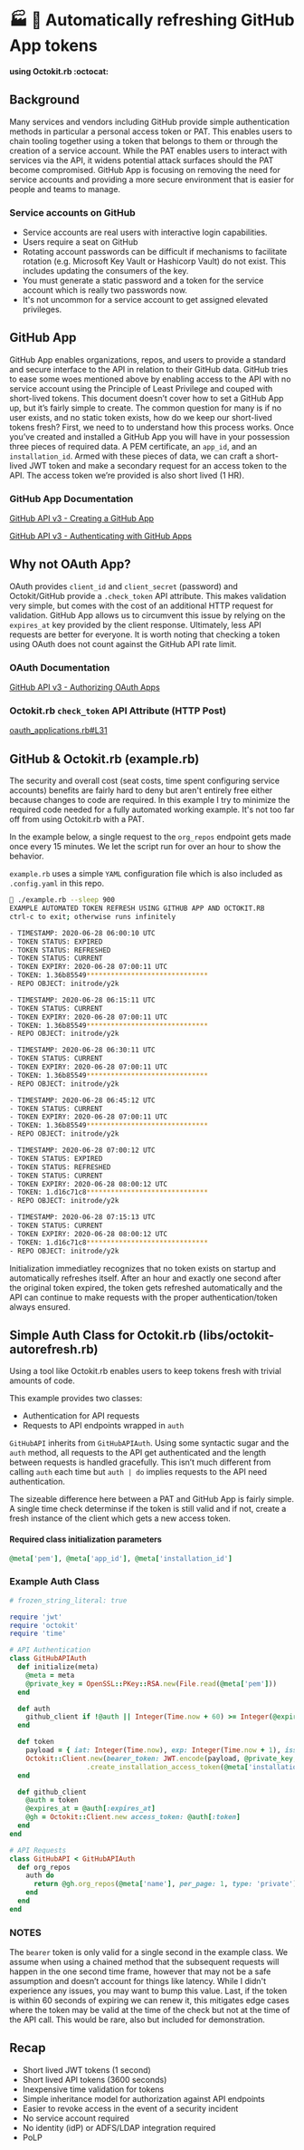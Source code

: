 # :factory: :shower: Automatically refreshing GitHub App tokens
#### using Octokit.rb :octocat:

## Background
Many services and vendors including GitHub provide simple authentication methods in particular a personal access token or PAT. This enables users to chain tooling together using a token that belongs to them or through the creation of a service account. While the PAT enables users to interact with services via the API, it widens potential attack surfaces should the PAT become compromised. GitHub App is focusing on removing the need for service accounts and providing a more secure environment that is easier for people and teams to manage.

### Service accounts on GitHub

- Service accounts are real users with interactive login capabilities.
- Users require a seat on GitHub 
- Rotating account passwords can be difficult if mechanisms to facilitate rotation (e.g. Microsoft Key Vault or Hashicorp Vault) do not exist. This includes updating the consumers of the key.
- You must generate a static password and a token for the service account which is really two passwords now.
- It's not uncommon for a service account to get assigned elevated privileges.

## GitHub App

GitHub App enables organizations, repos, and users to provide a standard and secure interface to the API in relation to their GitHub data. GitHub tries to ease some woes mentioned above by enabling access to the API with no service account using the Principle of Least Privilege and couped with short-lived tokens. This document doesn’t cover how to set a GitHub App up, but it’s fairly simple to create. The common question for many is if no user exists, and no static token exists, how do we keep our short-lived tokens fresh? First, we need to to understand how this process works. Once you’ve created and installed a GitHub App you will have in your possession three pieces of required data. A PEM certificate, an `app_id`, and an `installation_id`. Armed with these pieces of data, we can craft a short-lived JWT token and make a secondary request for an access token to the API. The access token we’re provided is also short lived (1 HR).

### GitHub App Documentation
[GitHub API v3 - Creating a GitHub App](https://developer.github.com/apps/building-github-apps/creating-a-github-app/)

[GitHub API v3 - Authenticating with GitHub Apps](https://developer.github.com/apps/building-github-apps/authenticating-with-github-apps/)

## Why not OAuth App?

OAuth provides `client_id` and `client_secret` (password) and Octokit/GitHub provide a `.check_token` API attribute. This makes validation very simple, but comes with the cost of an additional HTTP request for validation. GitHub App allows us to circumvent this issue by relying on the `expires_at` key provided by the client response. Ultimately, less API requests are better for everyone. It is worth noting that checking a token using OAuth does not count against the GitHub API rate limit.

### OAuth Documentation
[GitHub API v3 - Authorizing OAuth Apps](https://developer.github.com/apps/building-oauth-apps/authorizing-oauth-apps/)

### Octokit.rb `check_token` API Attribute (HTTP Post)
[oauth_applications.rb#L31](https://github.com/octokit/octokit.rb/blob/4ab6bb3f5e5a5a5400f21cc7b915a43e3883afc8/lib/octokit/client/oauth_applications.rb#L31)


## GitHub & Octokit.rb (example.rb)

The security and overall cost (seat costs, time spent configuring service accounts) benefits are fairly hard to deny but aren't entirely free either because changes to code are required. In this example I try to minimize the required code needed for a fully automated working example. It's not too far off from using Octokit.rb with a PAT. 

In the example below, a single request to the `org_repos` endpoint gets made once every 15 minutes. We let the script run for over an hour to show the behavior.

`example.rb` uses a simple `YAML` configuration file which is also included as `.config.yaml` in this repo.

```bash
 ./example.rb --sleep 900
EXAMPLE AUTOMATED TOKEN REFRESH USING GITHUB APP AND OCTOKIT.RB
ctrl-c to exit; otherwise runs infinitely

- TIMESTAMP: 2020-06-28 06:00:10 UTC
- TOKEN STATUS: EXPIRED
- TOKEN STATUS: REFRESHED
- TOKEN STATUS: CURRENT
- TOKEN EXPIRY: 2020-06-28 07:00:11 UTC
- TOKEN: 1.36b85549******************************
- REPO OBJECT: initrode/y2k

- TIMESTAMP: 2020-06-28 06:15:11 UTC
- TOKEN STATUS: CURRENT
- TOKEN EXPIRY: 2020-06-28 07:00:11 UTC
- TOKEN: 1.36b85549******************************
- REPO OBJECT: initrode/y2k

- TIMESTAMP: 2020-06-28 06:30:11 UTC
- TOKEN STATUS: CURRENT
- TOKEN EXPIRY: 2020-06-28 07:00:11 UTC
- TOKEN: 1.36b85549******************************
- REPO OBJECT: initrode/y2k

- TIMESTAMP: 2020-06-28 06:45:12 UTC
- TOKEN STATUS: CURRENT
- TOKEN EXPIRY: 2020-06-28 07:00:11 UTC
- TOKEN: 1.36b85549******************************
- REPO OBJECT: initrode/y2k

- TIMESTAMP: 2020-06-28 07:00:12 UTC
- TOKEN STATUS: EXPIRED
- TOKEN STATUS: REFRESHED
- TOKEN STATUS: CURRENT
- TOKEN EXPIRY: 2020-06-28 08:00:12 UTC
- TOKEN: 1.d16c71c8******************************
- REPO OBJECT: initrode/y2k

- TIMESTAMP: 2020-06-28 07:15:13 UTC
- TOKEN STATUS: CURRENT
- TOKEN EXPIRY: 2020-06-28 08:00:12 UTC
- TOKEN: 1.d16c71c8******************************
- REPO OBJECT: initrode/y2k

```
Initialization immediatley recognizes that no token exists on startup and automatically refreshes itself. After an hour and exactly one second after the original token expired, the token gets refreshed automatically and the API can continue to make requests with the proper authentication/token always ensured.

## Simple Auth Class for Octokit.rb (libs/octokit-autorefresh.rb)

Using a tool like Octokit.rb enables users to keep tokens fresh with trivial amounts of code.

This example provides two classes:

- Authentication for API requests
- Requests to API endpoints wrapped in `auth `

`GitHubAPI` inherits from `GitHubAPIAuth`. Using some syntactic sugar and the `auth` method, all requests to the API get authenticated and the length between requests is handled gracefully. This isn’t much different from calling `auth` each time but `auth | do` implies requests to the API need authentication.

The sizeable difference here between a PAT and GitHub App is fairly simple. A single time check determinse if the token is still valid and if not, create a fresh instance of the client which gets a new access token. 

#### **Required class initialization parameters**
```ruby
@meta['pem'], @meta['app_id'], @meta['installation_id']
```

### Example Auth Class
```Ruby
# frozen_string_literal: true

require 'jwt'
require 'octokit'
require 'time'

# API Authentication
class GitHubAPIAuth
  def initialize(meta)
    @meta = meta
    @private_key = OpenSSL::PKey::RSA.new(File.read(@meta['pem']))
  end

  def auth
    github_client if !@auth || Integer(Time.now + 60) >= Integer(@expires_at) ensure yield
  end

  def token
    payload = { iat: Integer(Time.now), exp: Integer(Time.now + 1), iss: @meta['app_id'] }
    Octokit::Client.new(bearer_token: JWT.encode(payload, @private_key, 'RS256'))
                   .create_installation_access_token(@meta['installation_id'])
  end

  def github_client
    @auth = token
    @expires_at = @auth[:expires_at]
    @gh = Octokit::Client.new access_token: @auth[:token]
  end
end

# API Requests
class GitHubAPI < GitHubAPIAuth
  def org_repos
    auth do
      return @gh.org_repos(@meta['name'], per_page: 1, type: 'private')
    end
  end
end
```

### NOTES
The `bearer` token is only valid for a single second in the example class. We assume when using a chained method that the subsequent requests will happen in the one second time frame, however that may not be a safe assumption and doesn’t account for things like latency. While I didn't experience any issues, you may want to bump this value. Last, if the token is within 60 seconds of expiring we can renew it, this mitigates edge cases where the token may be valid at the time of the check but not at the time of the API call. This would be rare, also but included for demonstration.

## Recap
- Short lived JWT tokens (1 second)
- Short lived API tokens (3600 seconds)
- Inexpensive time validation for tokens
- Simple inheritance model for authorization against API endpoints
- Easier to revoke access in the event of a security incident
- No service account required
- No identity (idP) or ADFS/LDAP integration required
- PoLP

